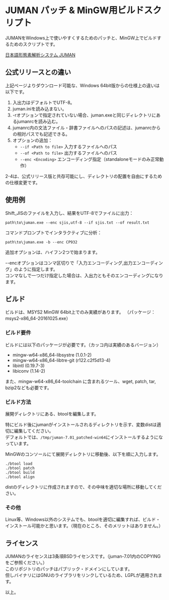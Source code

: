 # JUMAN パッチ & MinGW用ビルドスクリプト
JUMANをWindows上で使いやすくするためのパッチと、MinGW上でビルドするためのスクリプトです。

[日本語形態素解析システム JUMAN](http://nlp.ist.i.kyoto-u.ac.jp/index.php?JUMAN)

## 公式リリースとの違い
上記ページよりダウンロード可能な、Windows 64bit版からの仕様上の違いは以下です。
1. 入出力はデフォルトでUTF-8。
1. juman.iniを読み込まない。
1. -rオプションで指定されていない場合、juman.exeと同じディレクトリにあるjumanrcを読み込む。
1. jumanrc内の文法ファイル・辞書ファイルへのパスの記述は、jumanrcからの相対パスでも記述できる。
1. オプションの追加：
	* `--if <Path to file>` 入力するファイルへのパス
	* `--of <Path to file>` 出力するファイルへのパス
	* `--enc <Encoding>` エンコーディング指定（standaloneモードのみ正常動作）

2-4は、公式リリース版と共存可能にし、ディレクトリの配置を自由にするための仕様変更です。

## 使用例
Shift_JISのファイルを入力し、結果をUTF-8でファイルに出力：  
```shell
path\to\juman.exe --enc sjis,utf-8 --if sjis.txt --of result.txt
```

コマンドプロンプトでインタラクティブに分析：  
```shell
path\to\juman.exe -b --enc CP932
```

追加オプションは、ハイフン2つで始まります。

--encオプションはコンマ区切りで「入力エンコーディング,出力エンコーディング」のように指定します。  
コンマなしで一つだけ指定した場合は、入出力ともそのエンコーディングになります。

## ビルド
ビルドは、MSYS2 MinGW 64bit上でのみ実績があります。
（パッケージ：msys2-x86_64-20161025.exe）

### ビルド要件
ビルドには以下のパッケージが必要です。（カッコ内は実績のあるバージョン）
* mingw-w64-x86_64-libsystre (1.0.1-2)
* mingw-w64-x86_64-libtre-git (r122.c2f5d13-4)
* libintl (0.19.7-3)
* libiconv (1.14-2)

また、mingw-w64-x86_64-toolchain に含まれるツール、wget, patch, tar, bzip2なども必要です。

### ビルド方法
展開ディレクトリにある、btoolを編集します。

特にビルド後にjumanがインストールされるディレクトリを示す、変数distは適切に編集してください。  
デフォルトでは、`/tmp/juman-7.01_patched-win64`にインストールするようになっています。


MinGWのコンソールにて展開ディレクトリに移動後、以下を順に入力します。  
```shell
./btool load
./btool patch
./btool build
./btool align
```

distのディレクトリに作成されますので、その中味を適切な場所に移動してください。

### その他
Linux等、Windows以外のシステムでも、btoolを適切に編集すれば、ビルド・インストール可能かと思います。（現在のところ、そのメリットはありません。）

## ライセンス
JUMANのライセンスは3条項BSDライセンスです。（juman-7.01内のCOPYINGをご参照ください。）  
このリポジトリのパッチはパブリック・ドメインにしています。  
但しバイナリにはGNUのライブラリをリンクしているため、LGPLが適用されます。

以上。